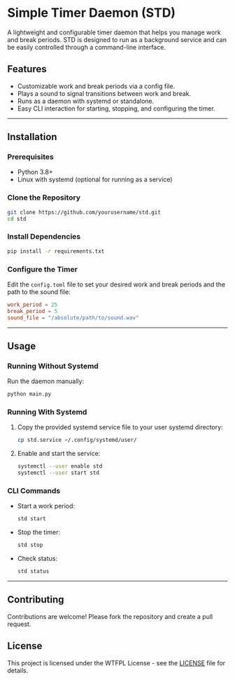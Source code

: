 # Simple Timer Daemon (STD)

A lightweight and configurable timer daemon that helps you manage work and break periods. STD is designed to run as a background service and can be easily controlled through a command-line interface.

## Features

- Customizable work and break periods via a config file.
- Plays a sound to signal transitions between work and break.
- Runs as a daemon with systemd or standalone.
- Easy CLI interaction for starting, stopping, and configuring the timer.

---

## Installation

### Prerequisites

- Python 3.8+
- Linux with systemd (optional for running as a service)

### Clone the Repository

```bash
git clone https://github.com/yourusername/std.git
cd std
```

### Install Dependencies

```bash
pip install -r requirements.txt
```

### Configure the Timer

Edit the `config.toml` file to set your desired work and break periods and the path to the sound file:

```toml
work_period = 25
break_period = 5
sound_file = "/absolute/path/to/sound.wav"
```

---

## Usage

### Running Without Systemd

Run the daemon manually:

```bash
python main.py
```

### Running With Systemd

1. Copy the provided systemd service file to your user systemd directory:

   ```bash
   cp std.service ~/.config/systemd/user/
   ```

2. Enable and start the service:

   ```bash
   systemctl --user enable std
   systemctl --user start std
   ```

### CLI Commands

- Start a work period:

  ```bash
  std start
  ```

- Stop the timer:

  ```bash
  std stop
  ```

- Check status:

  ```bash
  std status
  ```

---

## Contributing

Contributions are welcome! Please fork the repository and create a pull request.

## License

This project is licensed under the WTFPL License - see the [LICENSE](LICENSE) file for details.
